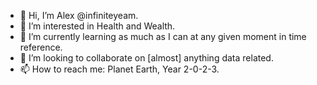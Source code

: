 - 👋 Hi, I’m Alex @infiniteyeam.
- 👀 I’m interested in Health and Wealth.
- 🌱 I’m currently learning as much as I can at any given moment in time reference.
- 💞️ I’m looking to collaborate on [almost] anything data related.
- 📫 How to reach me: Planet Earth, Year 2-0-2-3.

<!---
infiniteyeam/infiniteyeam is a ✨ special ✨ repository because its `README.md` (this file) appears on your GitHub profile.
You can click the Preview link to take a look at your changes.
--->

